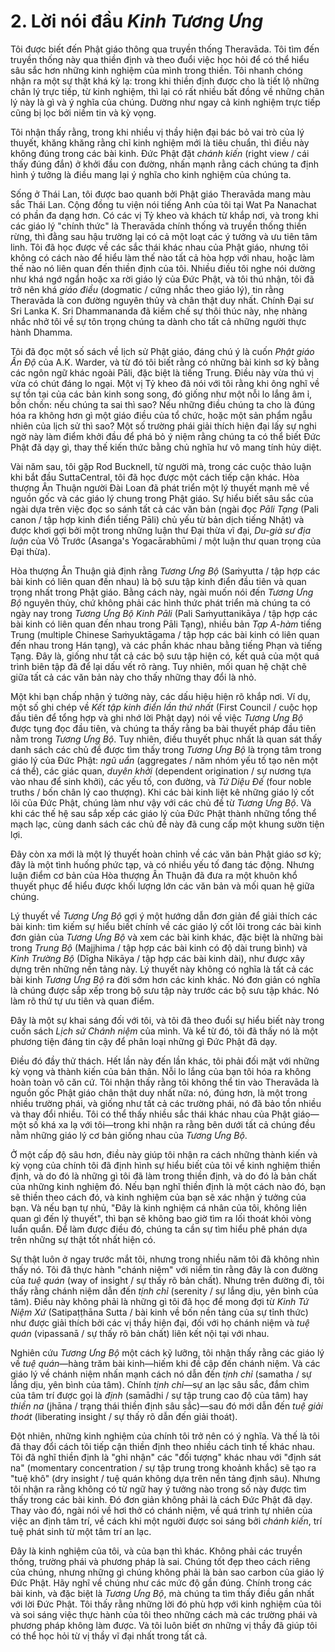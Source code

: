 # 2. Lời nói đầu *Kinh Tương Ưng*

Tôi được biết đến Phật giáo thông qua truyền thống Theravāda. Tôi tìm đến truyền thống này qua thiền định và theo đuổi việc học hỏi để có thể hiểu sâu sắc hơn những kinh nghiệm của mình trong thiền. Tôi nhanh chóng nhận ra một sự thật khá kỳ lạ: trong khi thiền định được cho là tiết lộ những chân lý trực tiếp, từ kinh nghiệm, thì lại có rất nhiều bất đồng về những chân lý này là gì và ý nghĩa của chúng. Dường như ngay cả kinh nghiệm trực tiếp cũng bị lọc bởi niềm tin và kỳ vọng.

Tôi nhận thấy rằng, trong khi nhiều vị thầy hiện đại bác bỏ vai trò của lý thuyết, khăng khăng rằng chỉ kinh nghiệm mới là tiêu chuẩn, thì điều này không đúng trong các bài kinh. Đức Phật đặt *chánh kiến* (right view / cái thấy đúng đắn) ở khởi đầu con đường, nhấn mạnh rằng cách chúng ta định hình ý tưởng là điều mang lại ý nghĩa cho kinh nghiệm của chúng ta.

Sống ở Thái Lan, tôi được bao quanh bởi Phật giáo Theravāda mang màu sắc Thái Lan. Cộng đồng tu viện nói tiếng Anh của tôi tại Wat Pa Nanachat có phần đa dạng hơn. Có các vị Tỷ kheo và khách từ khắp nơi, và trong khi các giáo lý "chính thức" là Theravāda chính thống và truyền thống thiền rừng, thì đằng sau hậu trường lại có cả một loạt các ý tưởng và ưu tiên tâm linh. Tôi đã học được về các sắc thái khác nhau của Phật giáo, nhưng tôi không có cách nào để hiểu làm thế nào tất cả hòa hợp với nhau, hoặc làm thế nào nó liên quan đến thiền định của tôi. Nhiều điều tôi nghe nói dường như khá ngớ ngẩn hoặc xa rời giáo lý của Đức Phật, và tôi thú nhận, tôi đã trở nên khá *giáo điều* (dogmatic / cứng nhắc theo giáo lý), tin rằng Theravāda là con đường nguyên thủy và chân thật duy nhất. Chính Đại sư Sri Lanka K. Sri Dhammananda đã kiềm chế sự thôi thúc này, nhẹ nhàng nhắc nhở tôi về sự tôn trọng chúng ta dành cho tất cả những người thực hành Dhamma.

Tôi đã đọc một số sách về lịch sử Phật giáo, đáng chú ý là cuốn *Phật giáo Ấn Độ* của A.K. Warder, và từ đó tôi biết rằng có những bài kinh sơ kỳ bằng các ngôn ngữ khác ngoài Pāli, đặc biệt là tiếng Trung. Điều này vừa thú vị vừa có chút đáng lo ngại. Một vị Tỷ kheo đã nói với tôi rằng khi ông nghĩ về sự tồn tại của các bản kinh song song, đó giống như một nỗi lo lắng âm ỉ, bồn chồn: nếu chúng ta sai thì sao? Nếu những điều chúng ta cho là đúng hóa ra không hơn gì một giáo điều của tổ chức, hoặc một sản phẩm ngẫu nhiên của lịch sử thì sao? Một số trường phái giải thích hiện đại lấy sự nghi ngờ này làm điểm khởi đầu để phá bỏ ý niệm rằng chúng ta có thể biết Đức Phật đã dạy gì, thay thế kiến thức bằng chủ nghĩa hư vô mang tính hủy diệt.

Vài năm sau, tôi gặp Rod Bucknell, từ người mà, trong các cuộc thảo luận khi bắt đầu SuttaCentral, tôi đã học được một cách tiếp cận khác. Hòa thượng Ân Thuận người Đài Loan đã phát triển một lý thuyết mạnh mẽ về nguồn gốc và các giáo lý chung trong Phật giáo. Sự hiểu biết sâu sắc của ngài dựa trên việc đọc so sánh tất cả các văn bản (ngài đọc *Pāli Tạng* (Pali canon / tập hợp kinh điển tiếng Pāli) chủ yếu từ bản dịch tiếng Nhật) và được khơi gợi bởi một trong những luận thư Đại thừa vĩ đại, *Du-già sư địa luận* của Vô Trước (Asanga's Yogacārabhūmi / một luận thư quan trọng của Đại thừa).

Hòa thượng Ân Thuận giả định rằng *Tương Ưng Bộ* (Saṁyutta / tập hợp các bài kinh có liên quan đến nhau) là bộ sưu tập kinh điển đầu tiên và quan trọng nhất trong Phật giáo. Bằng cách này, ngài muốn nói đến *Tương Ưng Bộ* nguyên thủy, chứ không phải các hình thức phát triển mà chúng ta có ngày nay trong *Tương Ưng Bộ Kinh Pāli* (Pali Saṁyuttanikāya / tập hợp các bài kinh có liên quan đến nhau trong Pāli Tạng), nhiều bản *Tạp A-hàm* tiếng Trung (multiple Chinese Saṁyuktāgama / tập hợp các bài kinh có liên quan đến nhau trong Hán tạng), và các phần khác nhau bằng tiếng Phạn và tiếng Tạng. Đây là, giống như tất cả các bộ sưu tập hiện có, kết quả của một quá trình biên tập đã để lại dấu vết rõ ràng. Tuy nhiên, mối quan hệ chặt chẽ giữa tất cả các văn bản này cho thấy những thay đổi là nhỏ.

Một khi bạn chấp nhận ý tưởng này, các dấu hiệu hiện rõ khắp nơi. Ví dụ, một số ghi chép về *Kết tập kinh điển lần thứ nhất* (First Council / cuộc họp đầu tiên để tổng hợp và ghi nhớ lời Phật dạy) nói về việc *Tương Ưng Bộ* được tụng đọc đầu tiên, và chúng ta thấy rằng ba bài thuyết pháp đầu tiên nằm trong *Tương Ưng Bộ*. Tuy nhiên, điều thuyết phục nhất là quan sát thấy danh sách các chủ đề được tìm thấy trong *Tương Ưng Bộ* là trọng tâm trong giáo lý của Đức Phật: *ngũ uẩn* (aggregates / năm nhóm yếu tố tạo nên một cá thể), các giác quan, *duyên khởi* (dependent origination / sự nương tựa vào nhau để sinh khởi), các yếu tố, con đường, và *Tứ Diệu Đế* (four noble truths / bốn chân lý cao thượng). Khi các bài kinh liệt kê những giáo lý cốt lõi của Đức Phật, chúng làm như vậy với các chủ đề từ *Tương Ưng Bộ*. Và khi các thế hệ sau sắp xếp các giáo lý của Đức Phật thành những tổng thể mạch lạc, cùng danh sách các chủ đề này đã cung cấp một khung sườn tiện lợi.

Đây còn xa mới là một lý thuyết hoàn chỉnh về các văn bản Phật giáo sơ kỳ; đây là một tình huống phức tạp, và có nhiều yếu tố đang tác động. Nhưng luận điểm cơ bản của Hòa thượng Ân Thuận đã đưa ra một khuôn khổ thuyết phục để hiểu được khối lượng lớn các văn bản và mối quan hệ giữa chúng.

Lý thuyết về *Tương Ưng Bộ* gợi ý một hướng dẫn đơn giản để giải thích các bài kinh: tìm kiếm sự hiểu biết chính về các giáo lý cốt lõi trong các bài kinh đơn giản của *Tương Ưng Bộ* và xem các bài kinh khác, đặc biệt là những bài trong *Trung Bộ* (Majjhima / tập hợp các bài kinh có độ dài trung bình) và *Kinh Trường Bộ* (Dīgha Nikāya / tập hợp các bài kinh dài), như được xây dựng trên những nền tảng này. Lý thuyết này không có nghĩa là tất cả các bài kinh *Tương Ưng Bộ* ra đời sớm hơn các kinh khác. Nó đơn giản có nghĩa là chúng được sắp xếp trong bộ sưu tập này trước các bộ sưu tập khác. Nó làm rõ thứ tự ưu tiên và quan điểm.

Đây là một sự khai sáng đối với tôi, và tôi đã theo đuổi sự hiểu biết này trong cuốn sách *Lịch sử Chánh niệm* của mình. Và kể từ đó, tôi đã thấy nó là một phương tiện đáng tin cậy để phân loại những gì Đức Phật đã dạy.

Điều đó đầy thử thách. Hết lần này đến lần khác, tôi phải đối mặt với những kỳ vọng và thành kiến của bản thân. Nỗi lo lắng của bạn tôi hóa ra không hoàn toàn vô căn cứ. Tôi nhận thấy rằng tôi không thể tin vào Theravāda là nguồn gốc Phật giáo chân thật duy nhất nữa: nó, đúng hơn, là một trong nhiều trường phái, và giống như tất cả các trường phái, nó đã bảo tồn nhiều và thay đổi nhiều. Tôi có thể thấy nhiều sắc thái khác nhau của Phật giáo—một số khá xa lạ với tôi—trong khi nhận ra rằng bên dưới tất cả chúng đều nằm những giáo lý cơ bản giống nhau của *Tương Ưng Bộ*.

Ở một cấp độ sâu hơn, điều này giúp tôi nhận ra cách những thành kiến và kỳ vọng của chính tôi đã định hình sự hiểu biết của tôi về kinh nghiệm thiền định, và do đó là những gì tôi đã làm trong thiền định, và do đó là bản chất của những kinh nghiệm đó. Nếu bạn nghĩ thiền định là một cách nào đó, bạn sẽ thiền theo cách đó, và kinh nghiệm của bạn sẽ xác nhận ý tưởng của bạn. Và nếu bạn tự nhủ, "Đây là kinh nghiệm cá nhân của tôi, không liên quan gì đến lý thuyết", thì bạn sẽ không bao giờ tìm ra lối thoát khỏi vòng luẩn quẩn. Để làm được điều đó, chúng ta cần sự tìm hiểu phê phán dựa trên những sự thật tốt nhất hiện có.

Sự thật luôn ở ngay trước mắt tôi, nhưng trong nhiều năm tôi đã không nhìn thấy nó. Tôi đã thực hành "chánh niệm" với niềm tin rằng đây là con đường của *tuệ quán* (way of insight / sự thấy rõ bản chất). Nhưng trên đường đi, tôi thấy rằng chánh niệm dẫn đến *tịnh chỉ* (serenity / sự lắng dịu, yên bình của tâm). Điều này không phải là những gì tôi đã học để mong đợi từ *Kinh Tứ Niệm Xứ* (Satipaṭṭhāna Sutta / bài kinh về bốn nền tảng của sự tỉnh thức) như được giải thích bởi các vị thầy hiện đại, đối với họ chánh niệm và *tuệ quán* (vipassanā / sự thấy rõ bản chất) liên kết nội tại với nhau.

Nghiên cứu *Tương Ưng Bộ* một cách kỹ lưỡng, tôi nhận thấy rằng các giáo lý về *tuệ quán*—hàng trăm bài kinh—hiếm khi đề cập đến chánh niệm. Và các giáo lý về chánh niệm nhấn mạnh cách nó dẫn đến *tịnh chỉ* (samatha / sự lắng dịu, yên bình của tâm). Chính *tịnh chỉ*—sự an lạc sâu sắc, đắm chìm của tâm trí được gọi là *định* (samādhi / sự tập trung cao độ của tâm) hay *thiền na* (jhāna / trạng thái thiền định sâu sắc)—sau đó mới dẫn đến *tuệ giải thoát* (liberating insight / sự thấy rõ dẫn đến giải thoát).

Đột nhiên, những kinh nghiệm của chính tôi trở nên có ý nghĩa. Và thế là tôi đã thay đổi cách tôi tiếp cận thiền định theo nhiều cách tinh tế khác nhau. Tôi đã nghĩ thiền định là "ghi nhận" các "đối tượng" khác nhau với "định sát na" (momentary concentration / sự tập trung trong khoảnh khắc) sẽ tạo ra "tuệ khô" (dry insight / tuệ quán không dựa trên nền tảng định sâu). Nhưng tôi nhận ra rằng không có từ ngữ hay ý tưởng nào trong số này được tìm thấy trong các bài kinh. Đó đơn giản không phải là cách Đức Phật đã dạy. Thay vào đó, ngài nói về hơi thở có chánh niệm, về quá trình tự nhiên của việc an định tâm trí, về cách khi một người được soi sáng bởi *chánh kiến*, trí tuệ phát sinh từ một tâm trí an lạc.

Đây là kinh nghiệm của tôi, và của bạn thì khác. Không phải các truyền thống, trường phái và phương pháp là sai. Chúng tốt đẹp theo cách riêng của chúng, nhưng những gì chúng không phải là bản sao carbon của giáo lý Đức Phật. Hãy nghĩ về chúng như các mức độ gần đúng. Chính trong các bài kinh, và đặc biệt là *Tương Ưng Bộ*, mà chúng ta tìm thấy điều gần nhất với lời Đức Phật. Tôi thấy rằng những lời đó phù hợp với kinh nghiệm của tôi và soi sáng việc thực hành của tôi theo những cách mà các trường phái và phương pháp không làm được. Và tôi luôn biết ơn những vị thầy đã giúp tôi có thể học hỏi từ vị thầy vĩ đại nhất trong tất cả.